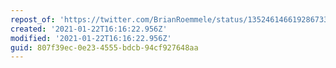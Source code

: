```yaml
---
repost_of: 'https://twitter.com/BrianRoemmele/status/1352461466192867333'
created: '2021-01-22T16:16:22.956Z'
modified: '2021-01-22T16:16:22.956Z'
guid: 807f39ec-0e23-4555-bdcb-94cf927648aa
---
```

 
